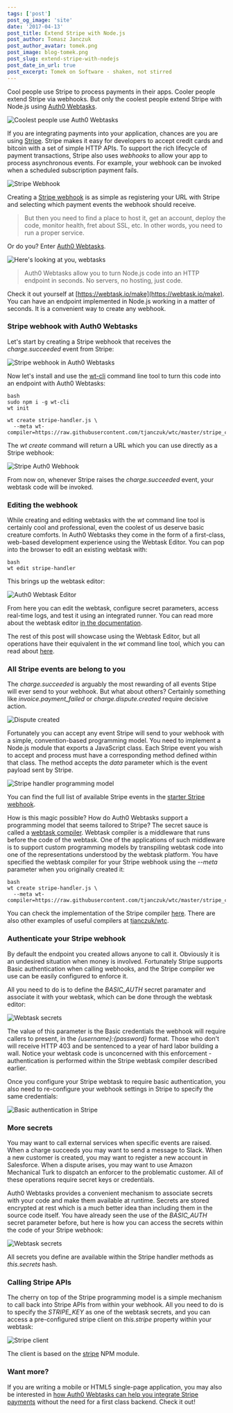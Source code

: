 ```yaml
---
tags: ['post']
post_og_image: 'site'
date: '2017-04-13'  
post_title: Extend Stripe with Node.js
post_author: Tomasz Janczuk
post_author_avatar: tomek.png
post_image: blog-tomek.png
post_slug: extend-stripe-with-nodejs
post_date_in_url: true
post_excerpt: Tomek on Software - shaken, not stirred
---
```


Cool people use Stripe to process payments in their apps. Cooler people extend Stripe via webhooks. But only the coolest people extend Stripe with Node.js using [Auth0 Webtasks](https://webtask.io). 

<img src="tomek-blog/2017-04-13/0.jpg" class="tj-img-diagram-100" alt="Coolest people use Auth0 Webtasks">

If you are integrating payments into your application, chances are you are using [Stripe](https://stripe.com). Stripe makes it easy for developers to accept credit cards and bitcoin with a set of simple HTTP APIs. To support the rich lifecycle of payment transactions, Stripe also uses *webhooks* to allow your app to process asynchronous events. For example, your webhook can be invoked when a scheduled subscription payment fails. 

<img src="tomek-blog/2017-04-13/1.png" class="tj-img-diagram-100" alt="Stripe Webhook">

Creating a [Stripe webhook](https://stripe.com/docs/webhooks) is as simple as registering your URL with Stripe and selecting which payment events the webhook should receive. 

> But then you need to find a place to host it, get an account, deploy the code, monitor health, fret about SSL, etc. In other words, you need to run a proper service. 

Or do you? Enter [Auth0 Webtasks](https://webtask.io). 

<img src="tomek-blog/2017-04-13/2.jpg" class="tj-img-diagram-75" alt="Here's looking at you, webtasks"> 

> Auth0 Webtasks allow you to turn Node.js code into an HTTP endpoint in seconds. No servers, no hosting, just code. 

Check it out yourself at [https://webtask.io/make](https://webtask.io/make). You can have an endpoint implemented in Node.js working in a matter of seconds. It is a convenient way to create any webhook. 

### Stripe webhook with Auth0 Webtasks

Let's start by creating a Stripe webhook that receives the *charge.succeeded* event from Stripe: 

<img src="tomek-blog/2017-04-13/3.png" class="tj-img-diagram-100" alt="Stripe webhook in Auth0 Webtasks"> 

Now let's install and use the [wt-cli](https://webtask.io/cli) command line tool to turn this code into an endpoint with Auth0 Webtasks: 

```
bash
sudo npm i -g wt-cli
wt init

wt create stripe-handler.js \
  --meta wt-compiler=https://raw.githubusercontent.com/tjanczuk/wtc/master/stripe_compiler.js
```
The *wt create* command will return a URL which you can use directly as a Stripe webhook: 

<img src="tomek-blog/2017-04-13/4.png" class="tj-img-diagram-100" alt="Stripe Auth0 Webhook">

From now on, whenever Stripe raises the *charge.succeeded* event, your webtask code will be invoked. 

### Editing the webhook

While creating and editing webtasks with the *wt* command line tool is certainly cool and professional, even the coolest of us deserve basic creature comforts. In Auth0 Webtasks they come in the form of a first-class, web-based development experience using the Webtask Editor. You can pop into the browser to edit an existing webtask with:

```
bash
wt edit stripe-handler
```
This brings up the webtask editor:

<img src="tomek-blog/2017-04-13/5.png" class="tj-img-diagram-100" alt="Auth0 Webtask Editor">

From here you can edit the webtask, configure secret parameters, access real-time logs, and test it using an integrated runner. You can read more about the webtask editor [in the documentation](https://webtask.io/docs/editor). 

The rest of this post will showcase using the Webtask Editor, but all operations have their equivalent in the *wt* command line tool, which you can read about [here](https://github.com/tjanczuk/wtc#stripe-webhook). 

### All Stripe events are belong to you

The *charge.succeeded* is arguably the most rewarding of all events Stipe will ever send to your webhook. But what about others? Certainly something like *invoice.payment_failed* or *charge.dispute.created* require decisive action. 

<img src="tomek-blog/2017-04-13/6.jpg" class="tj-img-diagram-75" alt="Dispute created"> 

Fortunately you can accept any event Stripe will send to your webhook with a simple, convention-based programming model. You need to implement a Node.js module that exports a JavaScript class. Each Stripe event you wish to accept and process must have a corresponding method defined within that class. The method accepts the *data* parameter which is the event payload sent by Stripe. 

<img src="tomek-blog/2017-04-13/7.png" class="tj-img-diagram-100" alt="Stripe handler programming model">

You can find the full list of available Stripe events in the [starter Stripe webhook](https://github.com/tjanczuk/wtc/blob/master/stripe_handler.js). 

How is this magic possible? How do Auth0 Webtasks support a programming model that seems tailored to Stripe? The secret sauce is called a [webtask compiler](https://webtask.io/docs/webtask-compilers). Webtask compiler is a middleware that runs before the code of the webtask. One of the applications of such middleware is to support custom programming models by transpiling webtask code into one of the representations understood by the webtask platform. You have specified the webtask compiler for your Stripe webhook using the *--meta* parameter when you originally created it: 

```
bash
wt create stripe-handler.js \
  --meta wt-compiler=https://raw.githubusercontent.com/tjanczuk/wtc/master/stripe_compiler.js
```
You can check the implementation of the Stripe compiler [here](https://github.com/tjanczuk/wtc/blob/master/stripe_compiler.js). There are also other examples of useful compilers at [tjanczuk/wtc](https://github.com/tjanczuk/wtc). 

### Authenticate your Stripe webhook

By default the endpoint you created allows anyone to call it. Obviously it is an undesired situation when money is involved. Fortunately Stripe supports Basic authentication when calling webhooks, and the Stripe compiler we use can be easily configured to enforce it. 

All you need to do is to define the *BASIC_AUTH* secret paramater and associate it with your webtask, which can be done through the webtask editor: 

<img src="tomek-blog/2017-04-13/8.png" class="tj-img-diagram-100" alt="Webtask secrets">

The value of this parameter is the Basic credentials the webhook will require callers to present, in the *{username}:{password}* format. Those who don't will receive HTTP 403 and be sentenced to a year of hard labor building a wall. Notice your webtask code is unconcerned with this enforcement - authentication is performed within the Stripe webtask compiler described earlier. 

Once you configure your Stripe webtask to require basic authentication, you also need to re-configure your webhook settings in Stripe to specify the same credentials: 

<img src="tomek-blog/2017-04-13/9.png" class="tj-img-diagram-100" alt="Basic authentication in Stripe">

### More secrets

You may want to call external services when specific events are raised. When a charge succeeds you may want to send a message to Slack. When a new customer is created, you may want to register a new account in Salesforce. When a dispute arises, you may want to use Amazon Mechanical Turk to dispatch an enforcer to the problematic customer. All of these operations require secret keys or credentials. 

Auth0 Webtasks provides a convenient mechanism to associate secrets with your code and make them available at runtime. Secrets are stored encrypted at rest which is a much better idea than including them in the source code itself. You have already seen the use of the *BASIC_AUTH* secret parameter before, but here is how you can access the secrets within the code of your Stripe webhook:

<img src="tomek-blog/2017-04-13/10.png" class="tj-img-diagram-100" alt="Webtask secrets">

All secrets you define are available within the Stripe handler methods as *this.secrets* hash. 

### Calling Stripe APIs

The cherry on top of the Stripe programming model is a simple mechanism to call back into Stripe APIs from within your webhook. All you need to do is to specify the *STRIPE_KEY* as one of the webtask secrets, and you can access a pre-configured stripe client on *this.stripe* property within your webtask: 

<img src="tomek-blog/2017-04-13/11.png" class="tj-img-diagram-100" alt="Stripe client">

The client is based on the [stripe](https://www.npmjs.com/package/stripe) NPM module. 

### Want more?

If you are writing a mobile or HTML5 single-page application, you may also be interested in [how Auth0 Webtasks can help you integrate Stripe payments](https://fusebit.io/blog/2016/01/29/accept-stripe-payments-without-backend-using-webtasks/) without the need for a first class backend. Check it out!

